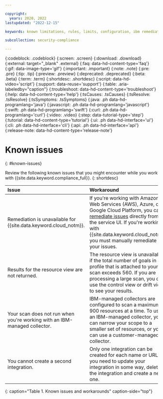 ```yaml
---

copyright:
  years: 2020, 2022
lastupdated: "2022-12-15"

keywords: known limitations, rules, limits, configuration, ibm remediation, ssh key

subcollection: security-compliance

---
```


{:codeblock: .codeblock}
{:screen: .screen}
{:download: .download}
{:external: target="_blank" .external}
{:faq: data-hd-content-type='faq'}
{:gif: data-image-type='gif'}
{:important: .important}
{:note: .note}
{:pre: .pre}
{:tip: .tip}
{:preview: .preview}
{:deprecated: .deprecated}
{:beta: .beta}
{:term: .term}
{:shortdesc: .shortdesc}
{:script: data-hd-video='script'}
{:support: data-reuse='support'}
{:table: .aria-labeledby="caption"}
{:troubleshoot: data-hd-content-type='troubleshoot'}
{:help: data-hd-content-type='help'}
{:tsCauses: .tsCauses}
{:tsResolve: .tsResolve}
{:tsSymptoms: .tsSymptoms}
{:java: .ph data-hd-programlang='java'}
{:javascript: .ph data-hd-programlang='javascript'}
{:swift: .ph data-hd-programlang='swift'}
{:curl: .ph data-hd-programlang='curl'}
{:video: .video}
{:step: data-tutorial-type='step'}
{:tutorial: data-hd-content-type='tutorial'}
{:ui: .ph data-hd-interface='ui'}
{:cli: .ph data-hd-interface='cli'}
{:api: .ph data-hd-interface='api'}
{:release-note: data-hd-content-type='release-note'}


# Known issues
{: #known-issues}

Review the following known issues that you might encounter while you work with {{site.data.keyword.compliance_full}}.
{: shortdesc}
 
| Issue  | Workaround |
|:-------|:-----------|
| Remediation is unavailable for {{site.data.keyword.cloud_notm}}. | If you're working with Amazon Web Services (AWS), Azure, or Google Cloud Platform, you can [remediate issues](/docs/security-compliance?topic=security-compliance-remediation) directly from the service UI. If you're working with {{site.data.keyword.cloud_notm}}, you must manually remediate your issues. |
| Results for the resource view are not returned. | The resource view is unavailable if the total number of goals in a profile that is attached to your scan exceeds 560. If you are processing a large scan, you can use the control view or drift view to see your results. |
| Your scan does not run when you're working with an IBM-managed collector. | IBM-managed collectors are configured to scan a maximum of 900 resources at a time. To use an IBM-managed collector, you can narrow your scope to a smaller set of resources, or you can use a customer-managed collector. |
| You cannot create a second integration. | Only one integration can be created for each name or URL. If you need to update your integration in some way, delete the integration and create a new one. |
{: caption="Table 1. Known issues and workarounds" caption-side="top"}



